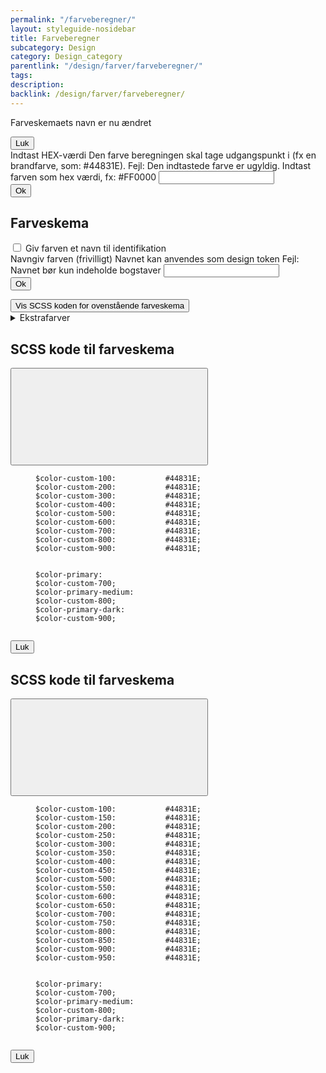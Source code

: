 ```yaml
---
permalink: "/farveberegner/"
layout: styleguide-nosidebar
title: Farveberegner
subcategory: Design
category: Design_category
parentlink: "/design/farver/farveberegner/"
tags:
description:
backlink: /design/farver/farveberegner/
---
```

<div class="toast-container">
<div class="toast toast-success hide" id="name-change-toast" role="status">
    <div class="toast-icon"></div>
    <div class="toast-message">
        <p class="bold">Farveskemaets navn er nu ændret</p>
        <button class="toast-close">Luk</button>
    </div>
</div>
</div>
<section>
    <form method="get" action="" id="color-form" novalidate>
    <div class="form-group">
        <label class="form-label" for="color">
            Indtast HEX-værdi
        </label>
        <span class="form-hint" id="hex-value-hint">
            Den farve beregningen skal tage udgangspunkt i (fx en brandfarve, som: #44831E).
        </span>
        <span class="form-error-message d-none" id="color-input-error" role="alert">
            <span class="sr-only">Fejl:</span> Den indtastede farve er ugyldig. Indtast farven som hex værdi, fx: #FF0000
        </span>
        <input class="form-input input-char-8" id="color" name="color" type="text" aria-describedby="hex-value-hint" required />
    </div>
    <button type="submit" class="button button-secondary mt-4">Ok</button>
    </form>
</section>

<section id="farveskema" aria-live="polite" class="d-none">
    <h2 class="h3">Farveskema</h2>
    <div class="form-group">
        <input id="set-name" type="checkbox" name="checkbox1" value="1"
            class="form-checkbox  checkbox-large js-checkbox-toggle-content"
            data-aria-controls='set-name-content' data-aria-expanded='false' />
        <label for="set-name" class="">Giv farven et navn til identifikation</label>
        <div id="set-name-content" aria-hidden="true" class="box-border-l collapsed">
            <div class="py-4">
            <form id="name-form" method="get" action="" novalidate>
                <div class="form-group">
                    <label class="form-label " for="new-name">
                        Navngiv farven <span class="weight-normal">(frivilligt)</span>
                    </label>
                    <span class="form-hint" id="new-name-hint">
                        Navnet kan anvendes som design token 
                    </span>
                    <span class="form-error-message d-none" id="new-name-error" role="alert">
                        <span class="sr-only">Fejl:</span> Navnet bør kun indeholde bogstaver
                    </span>
                    <input class="form-input" id="new-name" name="new-name" type="text" aria-describedby="new-name-hint">
                </div>
                <button class="button button-secondary mt-4">Ok</button>
                </form>
            </div>
        </div>
    </div>
    <ul id="color-scheme" class="unstyled-list d-flex color-scheme-container mt-5">
    </ul>
    <button class="button button-tertiary mt-5 mb-9" data-module="modal"
        data-target="modal-main-colors-code">
        Vis SCSS koden for ovenstående farveskema
    </button>
    <details class="details js-details">
        <summary class="details-summary">Ekstrafarver</summary>
        <div class="details-text">
            <h3 class="h4 mt-0">Ekstrafarver</h3>
            <ul id="extra-color-scheme" class="unstyled-list d-flex color-scheme-container"></ul>
            <h3 class="h4">Farveskema inkl. ekstrafarver (18 farver)</h3>
            <ul id="all-color-scheme" class="unstyled-list d-flex color-scheme-container"></ul>
            <button class="button button-tertiary mt-5" data-module="modal" data-target="modal-all-colors-code">Vis SCSS koden for ovenstående farveskema</button>
        </div>
    </details>
</section>

<div class="fds-modal" id="modal-main-colors-code" aria-hidden="true" role="dialog"
    aria-modal="true" aria-labelledby="modal-example-title">
    <div class="modal-content">
        <div class="modal-header">
            <h2 class="modal-title" id="modal-example-title">
                SCSS kode til farveskema
            </h2>
            <button class="modal-close button button-unstyled"
                aria-label="Luk"
                data-modal-close><svg class="icon-svg" focusable="false" aria-hidden="true"><use xlink:href="#close"></use></svg></button>
        </div>
        <div class="modal-body">
        <figure class="highlight"><pre><code class="language-scss" data-lang="scss">$color-<span class="color-custom-name">custom</span>-100:           <span class="custom-color-100-hex">#44831E</span>;
$color-<span class="color-custom-name">custom</span>-200:           <span class="custom-color-200-hex">#44831E</span>;
$color-<span class="color-custom-name">custom</span>-300:           <span class="custom-color-300-hex">#44831E</span>;
$color-<span class="color-custom-name">custom</span>-400:           <span class="custom-color-400-hex">#44831E</span>;
$color-<span class="color-custom-name">custom</span>-500:           <span class="custom-color-500-hex">#44831E</span>;
$color-<span class="color-custom-name">custom</span>-600:           <span class="custom-color-600-hex">#44831E</span>;
$color-<span class="color-custom-name">custom</span>-700:           <span class="custom-color-700-hex">#44831E</span>;
$color-<span class="color-custom-name">custom</span>-800:           <span class="custom-color-800-hex">#44831E</span>;
$color-<span class="color-custom-name">custom</span>-900:           <span class="custom-color-900-hex">#44831E</span>;

$color-primary:               $color-<span class="color-custom-name">custom</span>-700;
$color-primary-medium:        $color-<span class="color-custom-name">custom</span>-800;
$color-primary-dark:          $color-<span class="color-custom-name">custom</span>-900;</code></pre></figure>
        </div>
        <div class="modal-footer"><button
                class="button button-secondary"
                data-modal-close>Luk</button>
        </div>
    </div>
</div>


<div class="fds-modal" id="modal-all-colors-code" aria-hidden="true" role="dialog"
    aria-modal="true" aria-labelledby="modal-example-title">
    <div class="modal-content">
        <div class="modal-header">
            <h2 class="modal-title" id="modal-example-title">
                SCSS kode til farveskema
            </h2>
            <button class="modal-close button button-unstyled"
                aria-label="Luk"
                data-modal-close><svg class="icon-svg" focusable="false" aria-hidden="true"><use xlink:href="#close"></use></svg></button>
        </div>
        <div class="modal-body">
        <figure class="highlight"><pre><code class="language-scss" data-lang="scss">$color-<span class="color-custom-name">custom</span>-100:           <span class="custom-color-100-hex">#44831E</span>;
$color-<span class="color-custom-name">custom</span>-150:           <span class="custom-color-150-hex">#44831E</span>;
$color-<span class="color-custom-name">custom</span>-200:           <span class="custom-color-200-hex">#44831E</span>;
$color-<span class="color-custom-name">custom</span>-250:           <span class="custom-color-250-hex">#44831E</span>;
$color-<span class="color-custom-name">custom</span>-300:           <span class="custom-color-300-hex">#44831E</span>;
$color-<span class="color-custom-name">custom</span>-350:           <span class="custom-color-350-hex">#44831E</span>;
$color-<span class="color-custom-name">custom</span>-400:           <span class="custom-color-400-hex">#44831E</span>;
$color-<span class="color-custom-name">custom</span>-450:           <span class="custom-color-450-hex">#44831E</span>;
$color-<span class="color-custom-name">custom</span>-500:           <span class="custom-color-500-hex">#44831E</span>;
$color-<span class="color-custom-name">custom</span>-550:           <span class="custom-color-550-hex">#44831E</span>;
$color-<span class="color-custom-name">custom</span>-600:           <span class="custom-color-600-hex">#44831E</span>;
$color-<span class="color-custom-name">custom</span>-650:           <span class="custom-color-650-hex">#44831E</span>;
$color-<span class="color-custom-name">custom</span>-700:           <span class="custom-color-700-hex">#44831E</span>;
$color-<span class="color-custom-name">custom</span>-750:           <span class="custom-color-750-hex">#44831E</span>;
$color-<span class="color-custom-name">custom</span>-800:           <span class="custom-color-800-hex">#44831E</span>;
$color-<span class="color-custom-name">custom</span>-850:           <span class="custom-color-850-hex">#44831E</span>;
$color-<span class="color-custom-name">custom</span>-900:           <span class="custom-color-900-hex">#44831E</span>;
$color-<span class="color-custom-name">custom</span>-950:           <span class="custom-color-950-hex">#44831E</span>;

$color-primary:               $color-<span class="color-custom-name">custom</span>-700;
$color-primary-medium:        $color-<span class="color-custom-name">custom</span>-800;
$color-primary-dark:          $color-<span class="color-custom-name">custom</span>-900;</code></pre></figure>
        </div>
        <div class="modal-footer"><button
                class="button button-secondary"
                data-modal-close>Luk</button>
        </div>
    </div>
</div>
